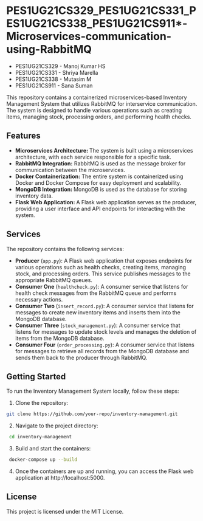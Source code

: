 # PES1UG21CS329_PES1UG21CS331_PES1UG21CS338_PES1UG21CS911*-Microservices-communication-using-RabbitMQ

- PES1UG21CS329 - Manoj Kumar HS
- PES1UG21CS331 - Shriya Marella
- PES1UG21CS338 - Mutasim M
- PES1UG21CS911 - Sana Suman

This repository contains a containerized microservices-based Inventory Management System that utilizes RabbitMQ for interservice communication. The system is designed to handle various operations such as creating items, managing stock, processing orders, and performing health checks.


## Features
- <b>Microservices Architecture: </b>The system is built using a microservices architecture, with each service responsible for a specific task.
- <b>RabbitMQ Integration:</b> RabbitMQ is used as the message broker for communication between the microservices.
- <b>Docker Containerization:</b> The entire system is containerized using Docker and Docker Compose for easy deployment and scalability.
- <b>MongoDB Integration: </b>MongoDB is used as the database for storing inventory data.
- <b>Flask Web Application: </b>A Flask web application serves as the producer, providing a user interface and API endpoints for interacting with the system.

## Services
The repository contains the following services:

- <b>Producer</b> (```app.py```): A Flask web application that exposes endpoints for various operations such as health checks, creating items, managing stock, and processing orders. This service publishes messages to the appropriate RabbitMQ queues.
- <b>Consumer One</b> (```healthcheck.py```): A consumer service that listens for health check messages from the RabbitMQ queue and performs necessary actions.
- <b>Consumer Two </b>(```insert_record.py```): A consumer service that listens for messages to create new inventory items and inserts them into the MongoDB database.
- <b>Consumer Three</b> (```stock_management.py```): A consumer service that listens for messages to update stock levels and manages the deletion of items from the MongoDB database.
- <b>Consumer Four</b> (```order_processing.py```): A consumer service that listens for messages to retrieve all records from the MongoDB database and sends them back to the producer through RabbitMQ.

## Getting Started
To run the Inventory Management System locally, follow these steps:

1. Clone the repository: 
```bash
git clone https://github.com/your-repo/inventory-management.git
```
2. Navigate to the project directory:
```bash
 cd inventory-management
```
3. Build and start the containers:
```bash
 docker-compose up --build
```
4. Once the containers are up and running, you can access the Flask web application at http://localhost:5000.

## License
This project is licensed under the MIT License.